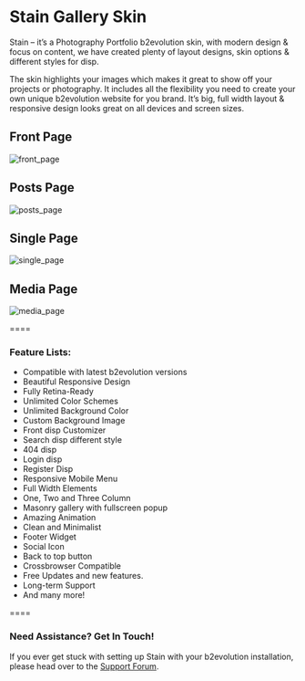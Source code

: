 # Stain Gallery Skin

Stain – it’s a Photography Portfolio b2evolution skin, with modern design & focus on content, we have created plenty of layout designs, skin options & different styles for disp.

The skin highlights your images which makes it great to show off your projects or photography. It includes all the flexibility you need to create your own unique b2evolution website for you brand. It’s big, full width layout & responsive design looks great on all devices and screen sizes.

## Front Page

![front_page](skinshot_front.jpg)

## Posts Page
![posts_page](skinshot_posts.jpg)

## Single Page
![single_page](skinshot_single.jpg)

## Media Page
![media_page](skinshot_media.jpg)


====

### Feature Lists:

- Compatible with latest b2evolution versions
- Beautiful Responsive Design
- Fully Retina-Ready
- Unlimited Color Schemes
- Unlimited Background Color
- Custom Background Image
- Front disp Customizer
- Search disp different style
- 404 disp
- Login disp
- Register Disp
- Responsive Mobile Menu
- Full Width Elements
- One, Two and Three Column
- Masonry gallery with fullscreen popup
- Amazing Animation
- Clean and Minimalist
- Footer Widget
- Social Icon
- Back to top button
- Crossbrowser Compatible
- Free Updates and new features.
- Long-term Support
- And many more!

====

### Need Assistance? Get In Touch!

If you ever get stuck with setting up Stain with your b2evolution installation, please head over to the [Support Forum](http://forums.b2evolution.net/).

